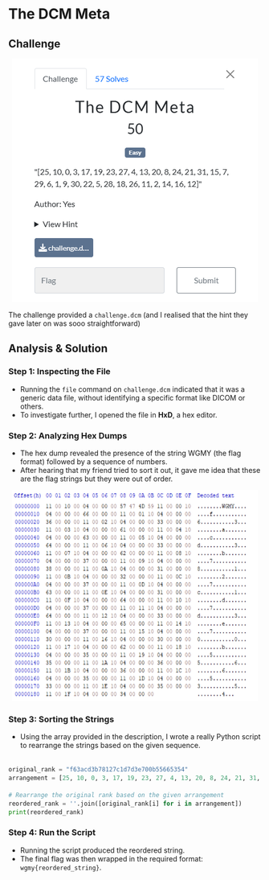 # The DCM Meta

## Challenge

<p align= "center">
  <img src = "https://github.com/batricha/CTF-Writeups/blob/main/WGMY2024/Misc/The%20DCM%20Meta/dcm1.png" alt="Challenge Image">
</p>


The challenge provided a `challenge.dcm` (and I realised that the hint they gave later on was sooo straightforward)


## Analysis & Solution

### Step 1: Inspecting the File
- Running the `file` command on `challenge.dcm` indicated that it was a generic data file, without identifying a specific format like DICOM or others.
- To investigate further, I opened the file in **HxD**, a hex editor.

### Step 2: Analyzing Hex Dumps
- The hex dump revealed the presence of the string WGMY (the flag format) followed by a sequence of numbers.
- After hearing that my friend tried to sort it out, it gave me idea that these are the flag strings but they were out of order.

<p align= "center">
  <img src = "https://github.com/batricha/CTF-Writeups/blob/main/WGMY2024/Misc/The%20DCM%20Meta/dcm2.png" alt="Challenge Image" width="490" height="420">
</p>

### Step 3: Sorting the Strings
- Using the array provided in the description, I wrote a really Python script to rearrange the strings based on the given sequence.

```python

original_rank = "f63acd3b78127c1d7d3e700b55665354"
arrangement = [25, 10, 0, 3, 17, 19, 23, 27, 4, 13, 20, 8, 24, 21, 31, 15, 7, 29, 6, 1, 9, 30, 22, 5, 28, 18, 26, 11, 2, 14, 16, 12]

# Rearrange the original rank based on the given arrangement
reordered_rank = ''.join([original_rank[i] for i in arrangement])
print(reordered_rank)

```

### Step 4: Run the Script
- Running the script produced the reordered string.
- The final flag was then wrapped in the required format: `wgmy{reordered_string}`.


